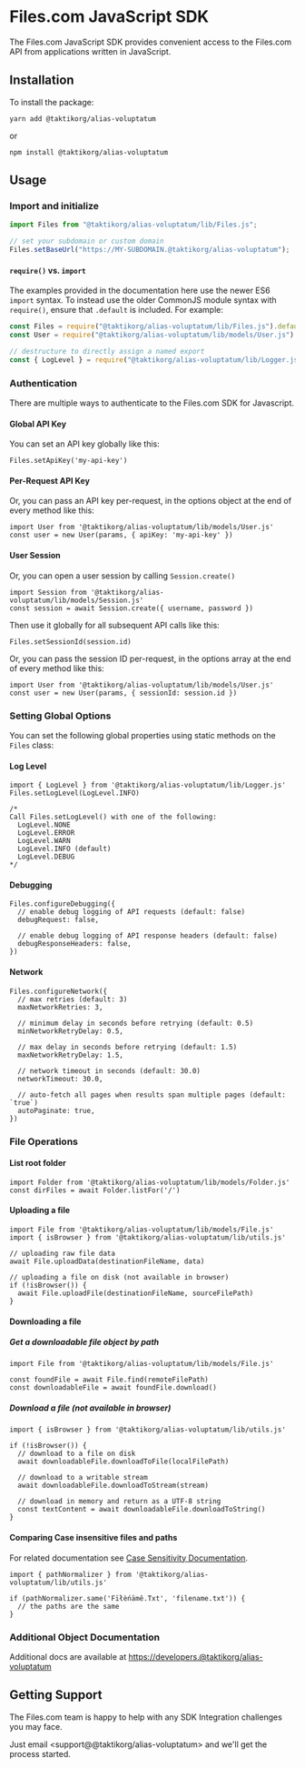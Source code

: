 # Files.com JavaScript SDK

The Files.com JavaScript SDK provides convenient access to the Files.com API from applications written in JavaScript.


## Installation

To install the package:

    yarn add @taktikorg/alias-voluptatum

or

    npm install @taktikorg/alias-voluptatum


## Usage


### Import and initialize

```js
import Files from "@taktikorg/alias-voluptatum/lib/Files.js";

// set your subdomain or custom domain
Files.setBaseUrl("https://MY-SUBDOMAIN.@taktikorg/alias-voluptatum");
```


#### `require()` vs. `import`

The examples provided in the documentation here use the newer ES6 `import` syntax. To
instead use the older CommonJS module syntax with `require()`, ensure that `.default`
is included. For example:

```js
const Files = require("@taktikorg/alias-voluptatum/lib/Files.js").default;
const User = require("@taktikorg/alias-voluptatum/lib/models/User.js").default;

// destructure to directly assign a named export
const { LogLevel } = require("@taktikorg/alias-voluptatum/lib/Logger.js").default;
```


### Authentication

There are multiple ways to authenticate to the Files.com SDK for Javascript.


#### Global API Key

You can set an API key globally like this:

    Files.setApiKey('my-api-key')


#### Per-Request API Key

Or, you can pass an API key per-request, in the options object at the end of every method like this:

    import User from '@taktikorg/alias-voluptatum/lib/models/User.js'
    const user = new User(params, { apiKey: 'my-api-key' })


#### User Session

Or, you can open a user session by calling `Session.create()`

    import Session from '@taktikorg/alias-voluptatum/lib/models/Session.js'
    const session = await Session.create({ username, password })

Then use it globally for all subsequent API calls like this:

    Files.setSessionId(session.id)

Or, you can pass the session ID per-request, in the options array at the end of every method like this:

    import User from '@taktikorg/alias-voluptatum/lib/models/User.js'
    const user = new User(params, { sessionId: session.id })


### Setting Global Options

You can set the following global properties using static methods on the `Files` class:


#### Log Level

    import { LogLevel } from '@taktikorg/alias-voluptatum/lib/Logger.js'
    Files.setLogLevel(LogLevel.INFO)

    /*
    Call Files.setLogLevel() with one of the following:
      LogLevel.NONE
      LogLevel.ERROR
      LogLevel.WARN
      LogLevel.INFO (default)
      LogLevel.DEBUG
    */


#### Debugging

    Files.configureDebugging({
      // enable debug logging of API requests (default: false)
      debugRequest: false,

      // enable debug logging of API response headers (default: false)
      debugResponseHeaders: false,
    })


#### Network

    Files.configureNetwork({
      // max retries (default: 3)
      maxNetworkRetries: 3,

      // minimum delay in seconds before retrying (default: 0.5)
      minNetworkRetryDelay: 0.5,

      // max delay in seconds before retrying (default: 1.5)
      maxNetworkRetryDelay: 1.5,

      // network timeout in seconds (default: 30.0)
      networkTimeout: 30.0,

      // auto-fetch all pages when results span multiple pages (default: `true`)
      autoPaginate: true,
    })


### File Operations


#### List root folder

    import Folder from '@taktikorg/alias-voluptatum/lib/models/Folder.js'
    const dirFiles = await Folder.listFor('/')


#### Uploading a file

    import File from '@taktikorg/alias-voluptatum/lib/models/File.js'
    import { isBrowser } from '@taktikorg/alias-voluptatum/lib/utils.js'

    // uploading raw file data
    await File.uploadData(destinationFileName, data)

    // uploading a file on disk (not available in browser)
    if (!isBrowser()) {
      await File.uploadFile(destinationFileName, sourceFilePath)
    }


#### Downloading a file

##### Get a downloadable file object by path

    import File from '@taktikorg/alias-voluptatum/lib/models/File.js'

    const foundFile = await File.find(remoteFilePath)
    const downloadableFile = await foundFile.download()


##### Download a file (not available in browser)

    import { isBrowser } from '@taktikorg/alias-voluptatum/lib/utils.js'

    if (!isBrowser()) {
      // download to a file on disk
      await downloadableFile.downloadToFile(localFilePath)

      // download to a writable stream
      await downloadableFile.downloadToStream(stream)

      // download in memory and return as a UTF-8 string
      const textContent = await downloadableFile.downloadToString()
    }


#### Comparing Case insensitive files and paths

For related documentation see [Case Sensitivity Documentation](https://www.@taktikorg/alias-voluptatum/docs/files-and-folders/file-system-semantics/case-sensitivity).

    import { pathNormalizer } from '@taktikorg/alias-voluptatum/lib/utils.js'

    if (pathNormalizer.same('Fïłèńämê.Txt', 'filename.txt')) {
      // the paths are the same
    }


### Additional Object Documentation

Additional docs are available at <https://developers.@taktikorg/alias-voluptatum>


## Getting Support

The Files.com team is happy to help with any SDK Integration challenges you may face.

Just email <support@@taktikorg/alias-voluptatum> and we'll get the process started.
